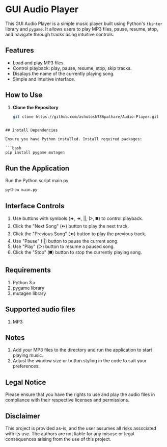 # GUI Audio Player

This GUI Audio Player is a simple music player built using Python's `tkinter` library and `pygame`. It allows users to play MP3 files, pause, resume, stop, and navigate through tracks using intuitive controls.

## Features

- Load and play MP3 files.
- Control playback: play, pause, resume, stop, skip tracks.
- Displays the name of the currently playing song.
- Simple and intuitive interface.

## How to Use

1. **Clone the Repository**

   ```bash
   git clone https://github.com/ashutosh786palhare/Audio-Player.git
```

## Install Dependencies

Ensure you have Python installed. Install required packages:

```bash
pip install pygame mutagen
```

## Run the Application

Run the Python script main.py

```bash
python main.py
```

## Interface Controls

1. Use buttons with symbols (⏩, ⏪, ||, ▷, ◼️) to control playback.
2. Click the "Next Song" (⏩) button to play the next track.
3. Click the "Previous Song" (⏪) button to play the previous track.
4. Use "Pause" (||) button to pause the current song.
5. Use "Play" (▷) button to resume a paused song.
6. Click the "Stop" (◼️) button to stop the currently playing song.


## Requirements
1. Python 3.x
2. pygame library
3. mutagen library


## Supported audio files 
1. MP3

## Notes
1. Add your MP3 files to the directory and run the application to start playing music.
2. Adjust the window size or button styling in the code to suit your preferences.

## Legal Notice
Please ensure that you have the rights to use and play the audio files in compliance with their respective licenses and permissions.


## Disclaimer
This project is provided as-is, and the user assumes all risks associated with its use. The authors are not liable for any misuse or legal consequences arising from the use of this project.